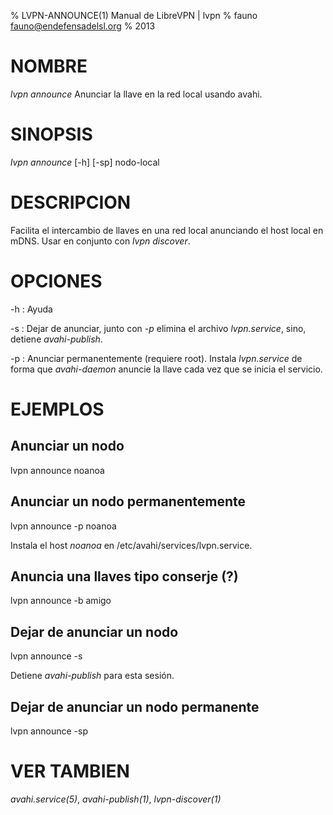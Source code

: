 % LVPN-ANNOUNCE(1) Manual de LibreVPN | lvpn
% fauno <fauno@endefensadelsl.org>
% 2013

# NOMBRE

_lvpn announce_ Anunciar la llave en la red local usando avahi.


# SINOPSIS

_lvpn announce_ [-h] [-sp] nodo-local


# DESCRIPCION

Facilita el intercambio de llaves en una red local anunciando el host
local en mDNS.  Usar en conjunto con _lvpn discover_.


# OPCIONES

-h
:    Ayuda

-s
:    Dejar de anunciar, junto con _-p_ elimina el archivo
     _lvpn.service_, sino, detiene _avahi-publish_.

-p
:    Anunciar permanentemente (requiere root).  Instala _lvpn.service_
     de forma que _avahi-daemon_ anuncie la llave cada vez que se inicia
     el servicio.

# EJEMPLOS

## Anunciar un nodo

  lvpn announce noanoa


## Anunciar un nodo permanentemente

  lvpn announce -p noanoa

Instala el host _noanoa_ en /etc/avahi/services/lvpn.service.


## Anuncia una llaves tipo conserje (?)

  lvpn announce -b amigo


## Dejar de anunciar un nodo

  lvpn announce -s

Detiene _avahi-publish_ para esta sesión.


## Dejar de anunciar un nodo permanente

  lvpn announce -sp


# VER TAMBIEN

_avahi.service(5)_, _avahi-publish(1)_, _lvpn-discover(1)_
